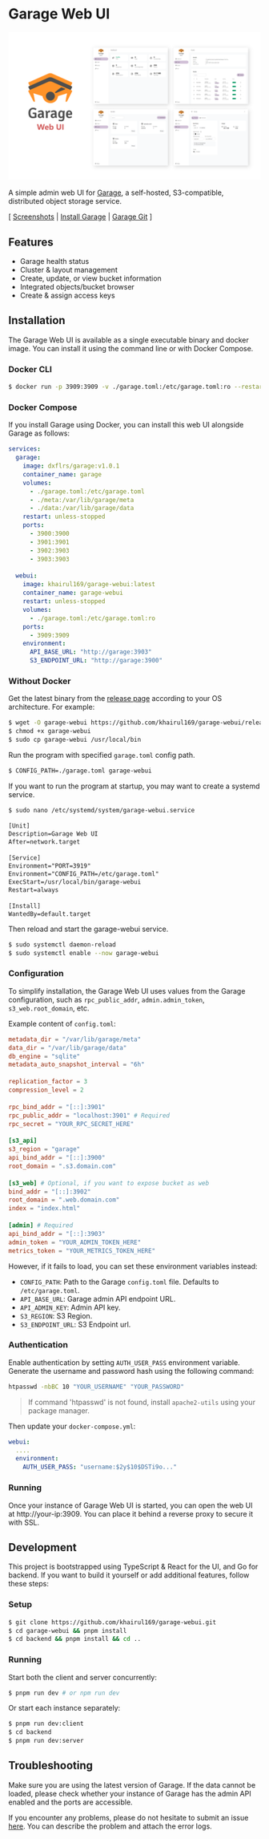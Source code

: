 # Garage Web UI

[![image](misc/img/garage-webui.png)](misc/img/garage-webui.png)

A simple admin web UI for [Garage](https://garagehq.deuxfleurs.fr/), a self-hosted, S3-compatible, distributed object storage service.

[ [Screenshots](misc/SCREENSHOTS.md) | [Install Garage](https://garagehq.deuxfleurs.fr/documentation/quick-start/) | [Garage Git](https://git.deuxfleurs.fr/Deuxfleurs/garage) ]

## Features

- Garage health status
- Cluster & layout management
- Create, update, or view bucket information
- Integrated objects/bucket browser
- Create & assign access keys

## Installation

The Garage Web UI is available as a single executable binary and docker image. You can install it using the command line or with Docker Compose.

### Docker CLI

```sh
$ docker run -p 3909:3909 -v ./garage.toml:/etc/garage.toml:ro --restart unless-stopped --name garage-webui khairul169/garage-webui:latest
```

### Docker Compose

If you install Garage using Docker, you can install this web UI alongside Garage as follows:

```yml
services:
  garage:
    image: dxflrs/garage:v1.0.1
    container_name: garage
    volumes:
      - ./garage.toml:/etc/garage.toml
      - ./meta:/var/lib/garage/meta
      - ./data:/var/lib/garage/data
    restart: unless-stopped
    ports:
      - 3900:3900
      - 3901:3901
      - 3902:3903
      - 3903:3903

  webui:
    image: khairul169/garage-webui:latest
    container_name: garage-webui
    restart: unless-stopped
    volumes:
      - ./garage.toml:/etc/garage.toml:ro
    ports:
      - 3909:3909
    environment:
      API_BASE_URL: "http://garage:3903"
      S3_ENDPOINT_URL: "http://garage:3900"
```

### Without Docker

Get the latest binary from the [release page](https://github.com/khairul169/garage-webui/releases/latest) according to your OS architecture. For example:

```sh
$ wget -O garage-webui https://github.com/khairul169/garage-webui/releases/download/1.0.7/garage-webui-v1.0.7-linux-amd64
$ chmod +x garage-webui
$ sudo cp garage-webui /usr/local/bin
```

Run the program with specified `garage.toml` config path.

```sh
$ CONFIG_PATH=./garage.toml garage-webui
```

If you want to run the program at startup, you may want to create a systemd service.

```sh
$ sudo nano /etc/systemd/system/garage-webui.service
```

```
[Unit]
Description=Garage Web UI
After=network.target

[Service]
Environment="PORT=3919"
Environment="CONFIG_PATH=/etc/garage.toml"
ExecStart=/usr/local/bin/garage-webui
Restart=always

[Install]
WantedBy=default.target
```

Then reload and start the garage-webui service.

```sh
$ sudo systemctl daemon-reload
$ sudo systemctl enable --now garage-webui
```

### Configuration

To simplify installation, the Garage Web UI uses values from the Garage configuration, such as `rpc_public_addr`, `admin.admin_token`, `s3_web.root_domain`, etc.

Example content of `config.toml`:

```toml
metadata_dir = "/var/lib/garage/meta"
data_dir = "/var/lib/garage/data"
db_engine = "sqlite"
metadata_auto_snapshot_interval = "6h"

replication_factor = 3
compression_level = 2

rpc_bind_addr = "[::]:3901"
rpc_public_addr = "localhost:3901" # Required
rpc_secret = "YOUR_RPC_SECRET_HERE"

[s3_api]
s3_region = "garage"
api_bind_addr = "[::]:3900"
root_domain = ".s3.domain.com"

[s3_web] # Optional, if you want to expose bucket as web
bind_addr = "[::]:3902"
root_domain = ".web.domain.com"
index = "index.html"

[admin] # Required
api_bind_addr = "[::]:3903"
admin_token = "YOUR_ADMIN_TOKEN_HERE"
metrics_token = "YOUR_METRICS_TOKEN_HERE"
```

However, if it fails to load, you can set these environment variables instead:

- `CONFIG_PATH`: Path to the Garage `config.toml` file. Defaults to `/etc/garage.toml`.
- `API_BASE_URL`: Garage admin API endpoint URL.
- `API_ADMIN_KEY`: Admin API key.
- `S3_REGION`: S3 Region.
- `S3_ENDPOINT_URL`: S3 Endpoint url.

### Authentication

Enable authentication by setting `AUTH_USER_PASS` environment variable. Generate the username and password hash using the following command:

```bash
htpasswd -nbBC 10 "YOUR_USERNAME" "YOUR_PASSWORD"
```

> If command 'htpasswd' is not found, install `apache2-utils` using your package manager.

Then update your `docker-compose.yml`:

```yml
webui:
  ....
  environment:
    AUTH_USER_PASS: "username:$2y$10$DSTi9o..."
```

### Running

Once your instance of Garage Web UI is started, you can open the web UI at http://your-ip:3909. You can place it behind a reverse proxy to secure it with SSL.

## Development

This project is bootstrapped using TypeScript & React for the UI, and Go for backend. If you want to build it yourself or add additional features, follow these steps:

### Setup

```sh
$ git clone https://github.com/khairul169/garage-webui.git
$ cd garage-webui && pnpm install
$ cd backend && pnpm install && cd ..
```

### Running

Start both the client and server concurrently:

```sh
$ pnpm run dev # or npm run dev
```

Or start each instance separately:

```sh
$ pnpm run dev:client
$ cd backend
$ pnpm run dev:server
```

## Troubleshooting

Make sure you are using the latest version of Garage. If the data cannot be loaded, please check whether your instance of Garage has the admin API enabled and the ports are accessible.

If you encounter any problems, please do not hesitate to submit an issue [here](https://github.com/khairul169/garage-webui/issues). You can describe the problem and attach the error logs.
